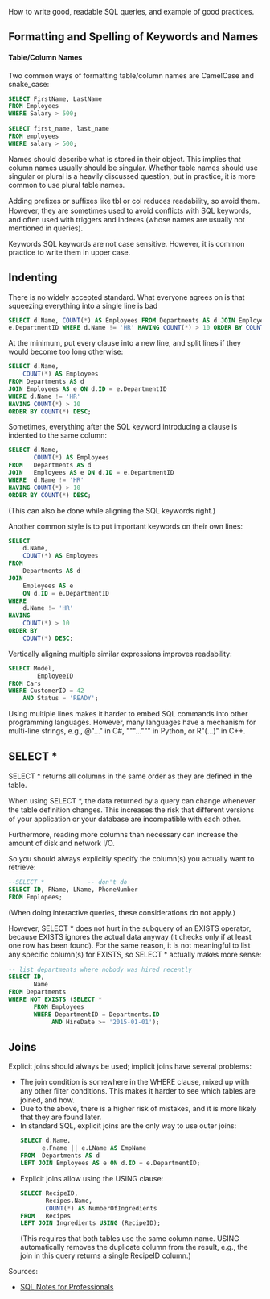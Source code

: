How to write good, readable SQL queries, and example of good practices.

## Formatting and Spelling of Keywords and Names
#### Table/Column Names
Two common ways of formatting table/column names are CamelCase and snake_case:
```sql
SELECT FirstName, LastName
FROM Employees
WHERE Salary > 500;
    
SELECT first_name, last_name
FROM employees
WHERE salary > 500;
```
Names should describe what is stored in their object. This implies that column names usually should be singular.
Whether table names should use singular or plural is a heavily discussed question, but in practice, it is more
common to use plural table names.

Adding preﬁxes or suﬃxes like tbl or col reduces readability, so avoid them. However, they are sometimes used to
avoid conﬂicts with SQL keywords, and often used with triggers and indexes (whose names are usually not
mentioned in queries).

Keywords
SQL keywords are not case sensitive. However, it is common practice to write them in upper case.

## Indenting
There is no widely accepted standard. What everyone agrees on is that squeezing everything into a single line is
bad
```sql
SELECT d.Name, COUNT(*) AS Employees FROM Departments AS d JOIN Employees AS e ON d.ID =
e.DepartmentID WHERE d.Name != 'HR' HAVING COUNT(*) > 10 ORDER BY COUNT(*) DESC;
```
At the minimum, put every clause into a new line, and split lines if they would become too long otherwise:
```sql
SELECT d.Name,
    COUNT(*) AS Employees
FROM Departments AS d
JOIN Employees AS e ON d.ID = e.DepartmentID
WHERE d.Name != 'HR'
HAVING COUNT(*) > 10
ORDER BY COUNT(*) DESC;
```
Sometimes, everything after the SQL keyword introducing a clause is indented to the same column:
```sql
SELECT d.Name,
       COUNT(*) AS Employees
FROM   Departments AS d
JOIN   Employees AS e ON d.ID = e.DepartmentID
WHERE  d.Name != 'HR'
HAVING COUNT(*) > 10
ORDER BY COUNT(*) DESC;
```
(This can also be done while aligning the SQL keywords right.)

Another common style is to put important keywords on their own lines:

```sql
SELECT
    d.Name,
    COUNT(*) AS Employees
FROM
    Departments AS d
JOIN
    Employees AS e
    ON d.ID = e.DepartmentID
WHERE
    d.Name != 'HR'
HAVING
    COUNT(*) > 10
ORDER BY
    COUNT(*) DESC;
```
Vertically aligning multiple similar expressions improves readability:
```sql
SELECT Model,
        EmployeeID
FROM Cars
WHERE CustomerID = 42
    AND Status = 'READY';
```
Using multiple lines makes it harder to embed SQL commands into other programming languages. However, many
languages have a mechanism for multi-line strings, e.g., @"..." in C#, """...""" in Python, or R"(...)" in C++.

## SELECT *
SELECT * returns all columns in the same order as they are deﬁned in the table.

When using SELECT *, the data returned by a query can change whenever the table deﬁnition changes. This
increases the risk that diﬀerent versions of your application or your database are incompatible with each other.

Furthermore, reading more columns than necessary can increase the amount of disk and network I/O.

So you should always explicitly specify the column(s) you actually want to retrieve:
```sql
--SELECT *            -- don't do
SELECT ID, FName, LName, PhoneNumber
FROM Emplopees;
```
(When doing interactive queries, these considerations do not apply.)

However, SELECT * does not hurt in the subquery of an EXISTS operator, because EXISTS ignores the actual data
anyway (it checks only if at least one row has been found). For the same reason, it is not meaningful to list any
speciﬁc column(s) for EXISTS, so SELECT * actually makes more sense:

```sql
-- list departments where nobody was hired recently
SELECT ID,
       Name
FROM Departments
WHERE NOT EXISTS (SELECT *
       FROM Employees
       WHERE DepartmentID = Departments.ID
            AND HireDate >= '2015-01-01');
```

## Joins
Explicit joins should always be used; implicit joins have several problems:
* The join condition is somewhere in the WHERE clause, mixed up with any other ﬁlter conditions. This makes
  it harder to see which tables are joined, and how.
* Due to the above, there is a higher risk of mistakes, and it is more likely that they are found later.
* In standard SQL, explicit joins are the only way to use outer joins:
  ```sql
  SELECT d.Name,
        e.Fname || e.LName AS EmpName
  FROM  Departments AS d
  LEFT JOIN Employees AS e ON d.ID = e.DepartmentID;
  ```
* Explicit joins allow using the USING clause:
  ```sql
  SELECT RecipeID,
         Recipes.Name,
         COUNT(*) AS NumberOfIngredients
  FROM   Recipes
  LEFT JOIN Ingredients USING (RecipeID);
  ```
  (This requires that both tables use the same column name.
  USING automatically removes the duplicate column from the result, e.g., the join in this query returns a
  single RecipeID column.)


Sources:
* [SQL Notes for Professionals](https://goalkicker.com/SQLBook)